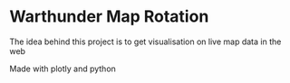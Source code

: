 # Warthunder Map Rotation
The idea behind this project is to get visualisation on live map data in the web

Made with plotly and python
